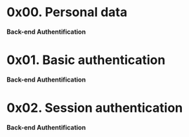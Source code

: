 # 0x00. Personal data

**Back-end Authentification**

# 0x01. Basic authentication

**Back-end Authentification**

# 0x02. Session authentication

**Back-end Authentification**

